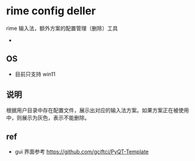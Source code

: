 # rime config deller

rime 输入法，额外方案的配置管理（删除）工具

- [](./resources/images/example-delete-1.png)

## OS

- 目前只支持 win11

## 说明

根据用户目录中存在配置文件，展示出对应的输入法方案。如果方案正在被使用中，则展示为灰色，表示不能删除。

## ref

- gui 界面参考 https://github.com/gciftci/PyQT-Template
